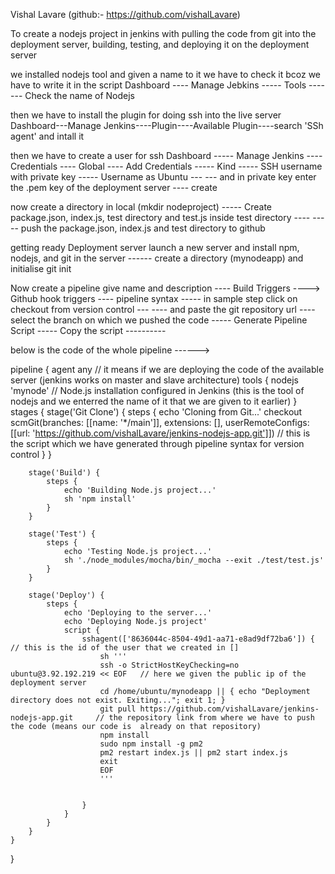 Vishal Lavare (github:- https://github.com/vishalLavare)

To create a nodejs project in jenkins with pulling the code from git into the deployment server, building, testing, and deploying it on the deployment server

we installed nodejs tool and given a name to it we have to check it bcoz we have to write it in the script Dashboard ---- Manage Jebkins ----- Tools ------- Check the name of Nodejs

then we have to install the plugin for doing ssh into the live server Dashboard---Manage Jenkins----Plugin----Available Plugin----search 'SSh agent' and intall it

then we have to create a user for ssh Dashboard ----- Manage Jenkins ---- Credentials ---- Global ---- Add Credentials ----- Kind ----- SSH username with private key ----- Username as Ubuntu --- --- and in private key enter the .pem key of the deployment server ---- create

now create a directory in local (mkdir nodeproject) ----- Create package.json, index.js, test directory and test.js inside test directory ---- ----- push the package.json, index.js and test directory to github

getting ready Deployment server launch a new server and install npm, nodejs, and git in the server ------ create a directory (mynodeapp) and initialise git init

Now create a pipeline give name and description ---- Build Triggers ----> Github hook triggers ---- pipeline syntax ----- in sample step click on checkout from version control --- ---- and paste the git repository url ---- select the branch on which we pushed the code ----- Generate Pipeline Script ----- Copy the script ----------

below is the code of the whole pipeline ------>

pipeline {
    agent any     // it means if we are deploying the code of the available server (jenkins works on master and slave architecture)
    tools {
        nodejs 'mynode'  // Node.js installation configured in Jenkins (this is the tool of nodejs and we enterred the name of it that we are given to it earlier)
    }
    stages {
        stage('Git Clone') {
            steps {
                echo 'Cloning from Git...'
                checkout scmGit(branches: [[name: '*/main']], extensions: [], userRemoteConfigs: [[url: 'https://github.com/vishalLavare/jenkins-nodejs-app.git']])  // this is the script which we have generated through pipeline syntax for version control
            }
        }

        stage('Build') {
            steps {
                echo 'Building Node.js project...'
                sh 'npm install'
            }
        }

        stage('Test') {
            steps {
                echo 'Testing Node.js project...'
                sh './node_modules/mocha/bin/_mocha --exit ./test/test.js'
            }
        }

        stage('Deploy') {
            steps {
                echo 'Deploying to the server...'
                echo 'Deploying Node.js project'
                script {
                    sshagent(['8636044c-8504-49d1-aa71-e8ad9df72ba6']) {    // this is the id of the user that we created in []
                        sh '''
                        ssh -o StrictHostKeyChecking=no ubuntu@3.92.192.219 << EOF   // here we given the public ip of the deployment server
                        cd /home/ubuntu/mynodeapp || { echo "Deployment directory does not exist. Exiting..."; exit 1; }
                        git pull https://github.com/vishalLavare/jenkins-nodejs-app.git     // the repository link from where we have to push the code (means our code is  already on that repository)
                        npm install
                        sudo npm install -g pm2
                        pm2 restart index.js || pm2 start index.js
                        exit
                        EOF
                        '''

                
                    }
                }
            }
        }
    }
}
